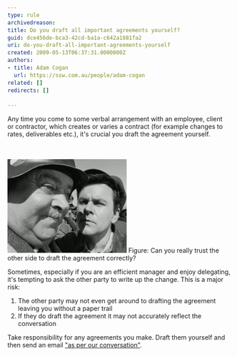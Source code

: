 ```yaml
---
type: rule
archivedreason: 
title: Do you draft all important agreements yourself?
guid: dce456de-bca3-42cd-ba1a-c642a1881fa2
uri: do-you-draft-all-important-agreements-yourself
created: 2009-05-13T06:37:31.0000000Z
authors:
- title: Adam Cogan
  url: https://ssw.com.au/people/adam-cogan
related: []
redirects: []

---
```



Any time you come to some verbal arrangement with an employee, client or contractor, which creates or varies a contract (for example changes to rates, deliverables etc.​), it's crucial you draft the agreement yourself. 
<br>
<br><excerpt class='endintro'></excerpt><br>

  <img class="ms-rteCustom-ImageArea" src="SuccessfulProjects_DraftAgreementYourself.jpg" border="0" alt="" style="border-width:0px;border-style:solid;border-color:initial;" /> <span class="ms-rteCustom-FigureNormal">Figure: Can you really trust the other side to draft the agreement correctly?</span>
<p>Sometimes, especially if you are an efficient manager and enjoy delegating, it's tempting to ask the other party to write up the change. This is a major risk:</p>
<ol>
    <li>The other party may not even get around to drafting the agreement leaving you without a paper trail </li>
    <li>If they do draft the agreement it may not accurately reflect the conversation </li>
</ol>
<p>Take responsibility for any agreements you make. Draft them yourself and then send an email <a shape="rect" href=/do-you-prepare-then-confirm-conversations-decisions>"as per our conversation"</a>.</p>
<strong></strong>



